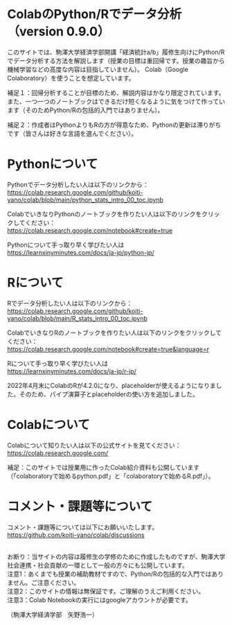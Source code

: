 # ColabのPython/Rでデータ分析（version 0.9.0）
このサイトでは、駒澤大学経済学部開講「経済統計a/b」履修生向けにPython/Rでデータ分析する方法を解説します（授業の目標は重回帰です。授業の趣旨から機械学習などの高度な内容は目指していません）。
Colab（Google Colaboratory）を使うことを想定しています。

補足１：回帰分析することが目標のため、解説内容はかなり限定されています。また、一つ一つのノートブックはできるだけ短くなるように気をつけて作っています（そのためPython/Rの包括的入門ではありません）。

補足２：作成者はPythonよりもRの方が得意なため、Pythonの更新は滞りがちです（皆さんは好きな言語を選んでください）。

# Pythonについて
Pythonでデータ分析したい人は以下のリンクから：<br>
https://colab.research.google.com/github/koiti-yano/colab/blob/main/python_stats_intro_00_toc.ipynb

ColabでいきなりPythonのノートブックを作りたい人は以下のリンクをクリックしてください：<br>
https://colab.research.google.com/notebook#create=true

Pythonについて手っ取り早く学びたい人は<br>
https://learnxinyminutes.com/docs/ja-jp/python-jp/

# Rについて
Rでデータ分析したい人は以下のリンクから：<br>
https://colab.research.google.com/github/koiti-yano/colab/blob/main/R_stats_intro_00_toc.ipynb

ColabでいきなりRのノートブックを作りたい人は以下のリンクをクリックしてください：<br>
https://colab.research.google.com/notebook#create=true&language=r

Rについて手っ取り早く学びたい人は<br>
https://learnxinyminutes.com/docs/ja-jp/r-jp/

2022年4月末にColabのRが4.2.0になり、placeholderが使えるようになりました。そのため、パイプ演算子とplaceholderの使い方を追加しました。

# Colabについて
Colabについて知りたい人は以下の公式サイトを見てください：<br>
https://colab.research.google.com/<br>

補足：このサイトでは授業用に作ったColab紹介資料も公開しています（「colaboratoryで始めるpython.pdf」と「colaboratoryで始めるR.pdf」）。


# コメント・課題等について
コメント・課題等については以下にお願いいたします。
<br>
https://github.com/koiti-yano/colab/discussions

<br>
お断り：当サイトの内容は履修生の学修のために作成したものですが、駒澤大学社会連携・社会貢献の一環として一般の方々にも公開しています。
<br>
注意1：あくまでも授業の補助教材ですので、Python/Rの包括的な入門ではありません。ご注意ください。
<br>
注意2：このサイトの情報は無保証です。ご理解のうえご利用ください。
<br>
注意3：Colab Notebookの実行にはgoogleアカウントが必要です。

（駒澤大学経済学部　矢野浩一）


